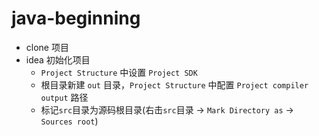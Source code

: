# java-beginning

* clone 项目
* idea 初始化项目
    * `Project Structure` 中设置 `Project SDK`
    * 根目录新建 `out` 目录，`Project Structure` 中配置 `Project compiler output` 路径
    * 标记`src`目录为源码根目录(右击`src`目录 -> `Mark Directory as` -> `Sources root`)